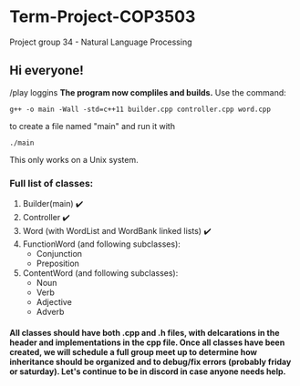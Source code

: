 # Term-Project-COP3503
Project group 34 - Natural Language Processing
## Hi everyone!  
/play loggins
**The program now compliles and builds.** Use the command:  

`g++ -o main -Wall -std=c++11 builder.cpp controller.cpp word.cpp`    

to create a file named "main" and run it with    

`./main`    

This only works on a Unix system.

### Full list of classes:
1. Builder(main) :heavy_check_mark:
2. Controller :heavy_check_mark:
3. Word (with WordList and WordBank linked lists) :heavy_check_mark:
4. FunctionWord (and following subclasses):
   - Conjunction 
   - Preposition 
5. ContentWord (and following subclasses):
   - Noun
   - Verb
   - Adjective
   - Adverb

#### All classes should have both .cpp and .h files, with delcarations in the header and implementations in the cpp file. Once all classes have been created, we will schedule a full group meet up to determine how inheritance should be organized and to debug/fix errors (probably friday or saturday). Let's continue to be in discord in case anyone needs help.   
      
      

